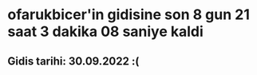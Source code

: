 # ofarukbicer'in gidisine son 8 gun 21 saat 3 dakika 08 saniye kaldi

## Gidis tarihi: 30.09.2022 :(